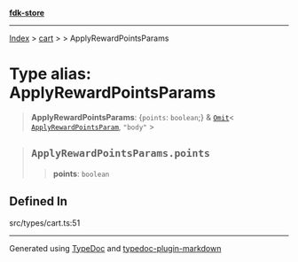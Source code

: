 [**fdk-store**](../../../README.md)
***

[Index](../../../API.md) > [cart](../../README.md) > [<internal>](../README.md) > ApplyRewardPointsParams

# Type alias: ApplyRewardPointsParams

> **ApplyRewardPointsParams**: \{`points`: `boolean`;} & [`Omit`](type-alias.Omit.md)\< [`ApplyRewardPointsParam`](type-alias.ApplyRewardPointsParam.md), `"body"` \>

> ## `ApplyRewardPointsParams.points`
>
> > **points**: `boolean`
>
>

## Defined In

src/types/cart.ts:51

***
Generated using [TypeDoc](https://typedoc.org/) and [typedoc-plugin-markdown](https://www.npmjs.com/package/typedoc-plugin-markdown)
